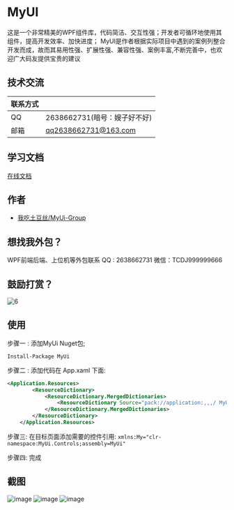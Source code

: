 
# MyUI

这是一个非常精美的WPF组件库，代码简洁、交互性强；开发者可循环地使用其组件，提高开发效率、加快进度；
MyUI是作者根据实际项目中遇到的案例列整合开发而成，故而其易用性强、扩展性强、兼容性强、案例丰富,不断完善中，也欢迎广大码友提供宝贵的建议

## 技术交流

| 联系方式             |                                                                |
| ----------------- | ------------------------------------------------------------------ | 
| QQ |  2638662731(暗号：嫂子好不好)|
| 邮箱 |  qq2638662731@163.com| 
## 学习文档
[在线文档](待完善)  
## 作者
- [我吃土豆丝/MyUi-Group](https://github.com/MyUi-Group) 

## 想找我外包？
WPF前端后端、上位机等外包联系 QQ : 2638662731 微信：TCDJ999999666
## 鼓励打赏？
![6](https://github.com/user-attachments/assets/3001b2d5-8a23-446e-b5b8-475da762ae2e)



## 使用

步骤一 : 添加MyUi Nuget包;

```Install-Package MyUi```

步骤二 : 添加代码在 App.xaml 下面:
```XML
<Application.Resources>
        <ResourceDictionary>
            <ResourceDictionary.MergedDictionaries>
                <ResourceDictionary Source="pack://application:,,,/ MyUi;component/ControlThemes/Theme_Base.xaml" />
            </ResourceDictionary.MergedDictionaries>
        </ResourceDictionary>
    </Application.Resources>
``` 
步骤三: 在目标页面添加需要的控件引用:
`xmlns:My="clr-namespace:MyUi.Controls;assembly=MyUi"`

步骤四: 完成 

## 截图

![image](https://github.com/user-attachments/assets/696b7d12-6f27-4707-a815-78a0f583f013)
![image](https://github.com/user-attachments/assets/27f7f421-da64-4f37-8f1c-e2cc7138afa7)
![image](https://github.com/user-attachments/assets/fdd981ee-1f9f-4752-8c83-d1cad2a65da1)


